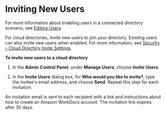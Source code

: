 # Inviting New Users<a name="invite_user"></a>

For more information about enabling users in a connected directory scenario, see [Editing Users](edit_user.md)\.

For cloud directories, invite new users to join your directory\. Existing users can also invite new users when enabled\. For more information, see [Security – Cloud Directory Invite Settings](manage-sites.md#invite-settings-cloud)\.

**To invite new users to a cloud directory**

1. In the **Admin Control Panel**, under **Manage Users**, choose **Invite Users**\.

1. In the **Invite Users** dialog box, for **Who would you like to invite?**, type the invitee's email address, and choose **Send**\. Repeat this step for each invitation\.

An invitation email is sent to each recipient with a link and instructions about how to create an Amazon WorkDocs account\. The invitation link expires after 30 days\.